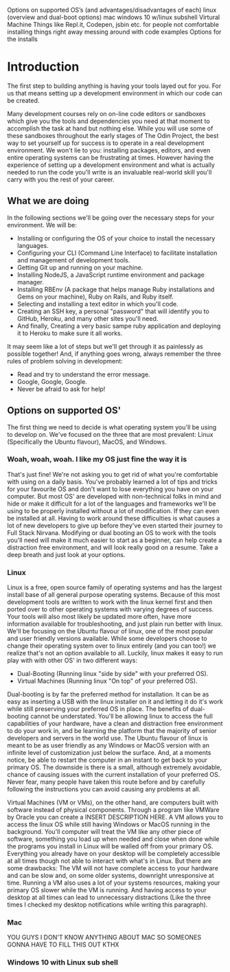 Options on supported OS’s (and advantages/disadvantages of each)
linux (overview and dual-boot options)
mac
windows 10 w/linux subshell
Virtural Machine
Things like Repl.it, Codepen, jsbin etc.
for people not comfortable installing things right away
messing around with code examples
Options for the installs


# Introduction

The first step to building anything is having your tools layed out for you. For us that means setting up a development environment in which our code can be created.

Many development courses rely on on-line code editors or sandboxes which give you the tools and dependencies you need at that moment to accomplish the task at hand but nothing else. While you will use some of these sandboxes throughout the early stages of The Odin Project, the best way to set yourself up for success is to operate in a real development environment. We won't lie to you: installing packages, editors, and even entire operating systems can be frustrating at times. However having the experience of setting up a development environment and what is actually needed to run the code you'll write is an invaluable real-world skill you'll carry with you the rest of your career.

## What we are doing

In the following sections we'll be going over the necessary steps for your environment. We will be:

* Installing or configuring the OS of your choice to install the necessary languages.
* Configuring your CLI (Command Line Interface) to facilitate installation and management of development tools.
* Getting Git up and running on your machine.
* Installing NodeJS, a JavaScript runtime environment and package manager.
* Installing RBEnv (A package that helps manage Ruby installations and Gems on your machine), Ruby on Rails, and Ruby itself.
* Selecting and installing a text editor in which you'll code.
* Creating an SSH key, a personal "password" that will identify you to GitHub, Heroku, and many other sites you'll need.
* And finally, Creating a very basic sampe ruby application and deploying it to Heroku to make sure it all works.

It may seem like a lot of steps but we'll get through it as painlessly as possible together! And, if anything goes wrong, always remember the three rules of problem solving in development:

* Read and try to understand the error message.
* Google, Google, Google.
* Never be afraid to ask for help!

## Options on supported OS'

The first thing we need to decide is what operating system you'll be using to develop on. We've focused on the three that are most prevalent: Linux (Specifically the Ubuntu flavour), MacOS, and Windows. 

### Woah, woah, woah. I like my OS just fine the way it is

That's just fine! We're not asking you to get rid of what you're comfortable with using on a daily basis. You've probably learned a lot of tips and tricks for your favourite OS and don't want to lose everything you have on your computer. But most OS' are developed with non-technical folks in mind and hide or make it difficult for a lot of the languages and frameworks we'll be using to be properly installed without a lot of modification. If they can even be installed at all. Having to work around these difficulties is what causes a lot of new developers to give up before they've even started their journey to Full Stack Nirvana. Modifying or dual booting an OS to work with the tools you'll need will make it much easier to start as a beginner, can help create a distraction free environment, and will look really good on a resume. Take a deep breath and just look at your options.

### Linux

Linux is a free, open source family of operating systems and has the largest install base of all general purpose operating systems. Because of this most development tools are written to work with the linux kernel first and then ported over to other operating systems with varying degrees of success. Your tools will also most likely be updated more often, have more information available for troubleshooting, and just plain run better with linux. We'll be focusing on the Ubuntu flavour of linux, one of the most popular and user friendly versions available. While some developers choose to change their operating system over to linux entirely (and you can too!) we realize that's not an option available to all. Luckily, linux makes it easy to run play with with other OS' in two different ways:

* Dual-Booting (Running linux "side by side" with your preferred OS).
* Virtual Machines (Running linux "On top" of your preferred OS).

Dual-booting is by far the preferred method for installation. It can be as easy as inserting a USB with the linux installer on it and letting it do it's work while still preserving your preferred OS in place. The benefits of dual-booting cannot be understated. You'll be allowing linux to access the full capabilities of your hardware, have a clean and distraction free environment to do your work in, and be learning the platform that the majority of senior developers and servers in the world use. The Ubuntu flavour of linux is meant to be as user friendly as any Windows or MacOS version with an infinite level of customization just below the surface. And, at a moments notice, be able to restart the computer in an instant to get back to your primary OS. The downside is there is a small, although extremely avoidable, chance of causing issues with the current installation of your preferred OS. Never fear, many people have taken this route before and by carefully following the instructions you can avoid causing any problems at all. 

Virtual Machines (VM or VMs), on the other hand, are computers built with software instead of physical components. Through a program like VMWare by Oracle you can create a INSERT DESCRIPTION HERE. A VM allows you to access the linux OS while still having Windows or MacOS running in the background. You'll computer will treat the VM like any other piece of software, something you load up when needed and close when done while the programs you install in Linux will be walled off from your primary OS. Everything you already have on your desktop will be completely accessible at all times though not able to interact with what's in Linux. But there are some drawbacks: The VM will not have complete access to your hardware and can be slow and, on some older systems, downright unresponsive at time. Running a VM also uses a lot of your systems resources, making your primary OS slower while the VM is running. And having access to your desktop at all times can lead to unnecessary distractions (Like the three times I checked my desktop notifications while writing this paragraph).

### Mac

YOU GUYS I DON'T KNOW ANYTHING ABOUT MAC SO SOMEONES GONNA HAVE TO FILL THIS OUT KTHX

### Windows 10 with Linux sub shell









